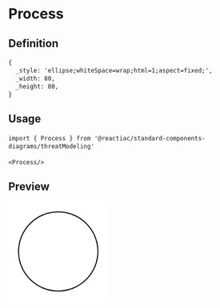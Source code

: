 # Process

## Definition

```
{
  _style: 'ellipse;whiteSpace=wrap;html=1;aspect=fixed;',
  _width: 80,
  _height: 80,
}
```

## Usage

```
import { Process } from '@reactiac/standard-components-diagrams/threatModeling'

<Process/>
```

## Preview

<img src="./process.png" width="200"/>
